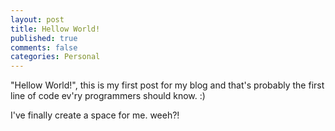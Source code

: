 ```yaml
---
layout: post
title: Hellow World!
published: true
comments: false
categories: Personal
---  
```


"Hellow World!", this is my first post for my blog and that's probably the first line of code ev'ry programmers should know. :)   

I've finally create a space for me.  weeh?!
